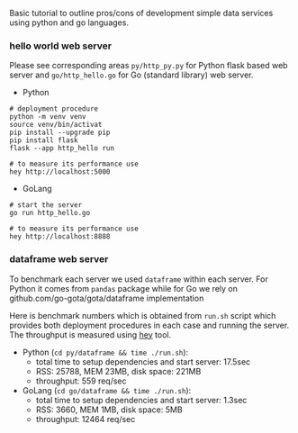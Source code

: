 Basic tutorial to outline pros/cons of development simple data services using
python and go languages.

### hello world web server
Please see corresponding areas `py/http_py.py` for Python flask based 
web server and `go/http_hello.go` for Go (standard library) web
server.
- Python
```
# deployment procedure
python -m venv venv
source venv/bin/activat
pip install --upgrade pip
pip install flask
flask --app http_hello run

# to measure its performance use
hey http://localhost:5000
```
- GoLang
```
# start the server
go run http_hello.go

# to measure its performance use
hey http://localhost:8888
```

### dataframe web server
To benchmark each server we used `dataframe` within each server.
For Python it comes from `pandas` package while for Go
we rely on github.com/go-gota/gota/dataframe implementation

Here is benchmark numbers which is obtained from `run.sh` script
which provides both deployment procedures in each case and running the
server. The throughput is measured using
[hey](https://github.com/rakyll/hey) tool.
- Python (`cd py/dataframe && time ./run.sh`):
  - total time to setup dependencies and start server: 17.5sec
  - RSS: 25788, MEM 23MB, disk space: 221MB
  - throughput: 559 req/sec
- GoLang (`cd go/dataframe && time ./run.sh`):
  - total time to setup dependencies and start server: 1.3sec
  - RSS: 3660, MEM 1MB, disk space: 5MB
  - throughput: 12464 req/sec
